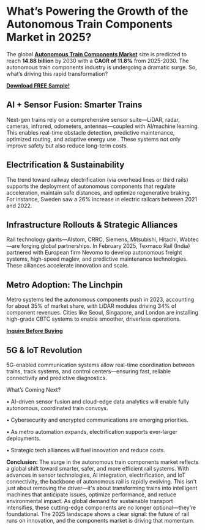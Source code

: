 # What’s Powering the Growth of the Autonomous Train Components Market in 2025?
The global [**Autonomous Train Components Market**](https://www.nextmsc.com/report/autonomous-train-components-market-at3061) size is predicted to reach **14.88 billion** by 2030 with a **CAGR of 11.8%** from 2025-2030. The autonomous train components industry is undergoing a dramatic surge. So, what’s driving this rapid transformation?


[**Download FREE Sample!**](https://www.nextmsc.com/autonomous-train-components-market-at3061/request-sample)

## AI + Sensor Fusion: Smarter Trains

Next-gen trains rely on a comprehensive sensor suite—LiDAR, radar, cameras, infrared, odometers, antennas—coupled with AI/machine learning. This enables real-time obstacle detection, predictive maintenance, optimized routing, and adaptive energy use . These systems not only improve safety but also reduce long-term costs.

## Electrification & Sustainability

The trend toward railway electrification (via overhead lines or third rails) supports the deployment of autonomous components that regulate acceleration, maintain safe distances, and optimize regenerative braking. For instance, Sweden saw a 26% increase in electric railcars between 2021 and 2022.

## Infrastructure Rollouts & Strategic Alliances

Rail technology giants—Alstom, CRRC, Siemens, Mitsubishi, Hitachi, Wabtec—are forging global partnerships. In February 2025, Texmaco Rail (India) partnered with European firm Nevomo to develop autonomous freight systems, high-speed maglev, and predictive maintenance technologies. These alliances accelerate innovation and scale.

## Metro Adoption: The Linchpin

Metro systems led the autonomous components push in 2023, accounting for about 35% of market share, with LiDAR modules driving 34% of component revenues. Cities like Seoul, Singapore, and London are installing high-grade CBTC systems to enable smoother, driverless operations.

[**Inquire Before Buying**](https://www.nextmsc.com/autonomous-train-components-market-at3061/inquire-before-buying)

## 5G & IoT Revolution

5G-enabled communication systems allow real-time coordination between trains, track systems, and control centers—ensuring fast, reliable connectivity and predictive diagnostics.

What’s Coming Next?

•	AI-driven sensor fusion and cloud-edge data analytics will enable fully autonomous, coordinated train convoys.

•	Cybersecurity and encrypted communications are emerging priorities.

•	As metro automation expands, electrification supports ever-larger deployments.

•	Strategic tech alliances will fuel innovation and reduce costs.

**Conclusion:** The surge in the autonomous train components market reflects a global shift toward smarter, safer, and more efficient rail systems. With advances in sensor technologies, AI integration, electrification, and IoT connectivity, the backbone of autonomous rail is rapidly evolving. This isn't just about removing the driver—it's about transforming trains into intelligent machines that anticipate issues, optimize performance, and reduce environmental impact. As global demand for sustainable transport intensifies, these cutting-edge components are no longer optional—they’re foundational. The 2025 landscape shows a clear signal: the future of rail runs on innovation, and the components market is driving that momentum.
